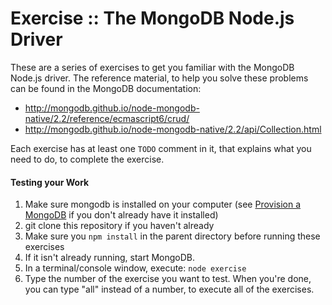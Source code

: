 Exercise :: The MongoDB Node.js Driver
======================================

These are a series of exercises to get you familiar with the MongoDB Node.js driver. The reference material, to help you solve these problems can be found in the MongoDB documentation:

* http://mongodb.github.io/node-mongodb-native/2.2/reference/ecmascript6/crud/
* http://mongodb.github.io/node-mongodb-native/2.2/api/Collection.html

Each exercise has at least one `TODO` comment in it, that explains what you need to do, to complete the exercise.

#### Testing your Work

1. Make sure mongodb is installed on your computer (see [Provision a MongoDB](https://github.com/losandes/heinz-95729-materials-2017/wiki/Provision-a-MongoDB) if you don't already have it installed)
1. git clone this repository if you haven't already
1. Make sure you `npm install` in the parent directory before running these exercises
1. If it isn't already running, start MongoDB.
1. In a terminal/console window, execute: `node exercise`
1. Type the number of the exercise you want to test. When you're done, you can type "all" instead of a number, to execute all of the exercises.
